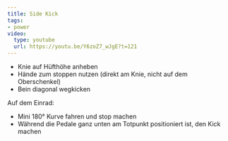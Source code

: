 ```yaml
---
title: Side Kick
tags:
- power
video:
  type: youtube
  url: https://youtu.be/Y6zoZ7_wJgE?t=121
---
```


- Knie auf Hüfthöhe anheben
- Hände zum stoppen nutzen (direkt am Knie, nicht auf dem Oberschenkel)
- Bein diagonal wegkicken

Auf dem Einrad:

- Mini 180° Kurve fahren und stop machen
- Während die Pedale ganz unten am Totpunkt positioniert ist, den Kick machen
